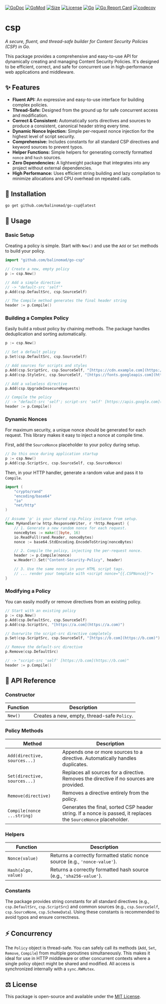 [![GoDoc](https://pkg.go.dev/badge/github.com/balinomad/go-csp?status.svg)](https://pkg.go.dev/github.com/balinomad/go-csp?tab=doc)
[![GoMod](https://img.shields.io/github/go-mod/go-version/balinomad/go-csp)](https://github.com/balinomad/go-csp)
[![Size](https://img.shields.io/github/languages/code-size/balinomad/go-csp)](https://github.com/balinomad/go-csp)
[![License](https://img.shields.io/github/license/balinomad/go-csp)](./LICENSE)
[![Go](https://github.com/balinomad/go-csp/actions/workflows/go.yml/badge.svg)](https://github.com/balinomad/go-csp/actions/workflows/go.yml)
[![Go Report Card](https://goreportcard.com/badge/github.com/balinomad/go-csp)](https://goreportcard.com/report/github.com/balinomad/go-csp)
[![codecov](https://codecov.io/github/balinomad/go-csp/graph/badge.svg?token=L1K68IIN51)](https://codecov.io/github/balinomad/go-csp)

# csp

*A secure, fluent, and thread-safe builder for Content Security Policies (CSP) in Go.*

This package provides a comprehensive and easy-to-use API for dynamically creating and managing Content Security Policies. It's designed to be efficient, correct, and safe for concurrent use in high-performance web applications and middleware.

## ✨ Features

- **Fluent API:** An expressive and easy-to-use interface for building complex policies.
- **Thread-Safe:** Designed from the ground up for safe concurrent access and modification.
- **Correct & Consistent:** Automatically sorts directives and sources to produce a consistent, canonical header string every time.
- **Dynamic Nonce Injection:** Simple per-request nonce injection for the highest level of script security.
- **Comprehensive:** Includes constants for all standard CSP directives and keyword sources to prevent typos.
- **Helper Functions:** Simple helpers for generating correctly formatted `nonce` and `hash` sources.
- **Zero Dependencies:** A lightweight package that integrates into any project without external dependencies.
- **High Performance:** Uses efficient string building and lazy compilation to minimize allocations and CPU overhead on repeated calls.

## 📌 Installation

```bash
go get github.com/balinomad/go-csp@latest
```

## 🚀 Usage

### Basic Setup

Creating a policy is simple. Start with `New()` and use the `Add` or `Set` methods to build your policy.

```go
import "github.com/balinomad/go-csp"

// Create a new, empty policy
p := csp.New()

// Add a simple directive
// -> "default-src 'self'"
p.Add(csp.DefaultSrc, csp.SourceSelf)

// The Compile method generates the final header string
header := p.Compile()
```

### Building a Complex Policy

Easily build a robust policy by chaining methods. The package handles deduplication and sorting automatically.

```go
p := csp.New()

// Set a default policy
p.Set(csp.DefaultSrc, csp.SourceSelf)

// Add sources for scripts and styles
p.Add(csp.ScriptSrc, csp.SourceSelf, "[https://cdn.example.com](https://cdn.example.com)", "[https://apis.google.com](https://apis.google.com)")
p.Add(csp.StyleSrc, csp.SourceSelf, "[https://fonts.googleapis.com](https://fonts.googleapis.com)")

// Add a valueless directive
p.Add(csp.UpgradeInsecureRequests)

// Compile the policy
// -> "default-src 'self'; script-src 'self' [https://apis.google.com](https://apis.google.com) [https://cdn.example.com](https://cdn.example.com); style-src 'self' [https://fonts.googleapis.com](https://fonts.googleapis.com); upgrade-insecure-requests"
header := p.Compile()
```
### Dynamic Nonces

For maximum security, a unique nonce should be generated for each request. This library makes it easy to inject a nonce at compile time.

First, add the `SourceNonce` placeholder to your policy during setup.

```go
// Do this once during application startup
p := csp.New()
p.Add(csp.ScriptSrc, csp.SourceSelf, csp.SourceNonce)
```

Then, in your HTTP handler, generate a random value and pass it to `Compile`.

```go
import (
    "crypto/rand"
    "encoding/base64"
    "io"
    "net/http"
)

// Assume 'p' is your shared csp.Policy instance from setup.
func MyHandler(w http.ResponseWriter, r *http.Request) {
    // 1. Generate a new random nonce for each request.
    nonceBytes := make([]byte, 16)
    io.ReadFull(rand.Reader, nonceBytes)
    nonce := base64.StdEncoding.EncodeToString(nonceBytes)

    // 2. Compile the policy, injecting the per-request nonce.
    header := p.Compile(nonce)
    w.Header().Set("Content-Security-Policy", header)

    // 3. Use the same nonce in your HTML script tags.
    // ... render your template with <script nonce="{{.CSPNonce}}">
}
```

### Modifying a Policy

You can easily modify or remove directives from an existing policy.

```go
// Start with an existing policy
p := csp.New()
p.Add(csp.DefaultSrc, csp.SourceSelf)
p.Add(csp.ScriptSrc, "[https://a.com](https://a.com)")

// Overwrite the script-src directive completely
p.Set(csp.ScriptSrc, csp.SourceSelf, "[https://b.com](https://b.com)")

// Remove the default-src directive
p.Remove(csp.DefaultSrc)

// -> "script-src 'self' [https://b.com](https://b.com)"
header := p.Compile()
```

## 📘 API Reference

### Constructor

| Function | Description |
|----------|-------------|
| `New()`  | Creates a new, empty, thread-safe `Policy`. |

### Policy Methods

| Method | Description |
|--------|-------------|
| `Add(directive, sources...)` | Appends one or more sources to a directive. Automatically handles duplicates. |
| `Set(directive, sources...)` | Replaces all sources for a directive. Removes the directive if no sources are provided. |
| `Remove(directive)` | Removes a directive entirely from the policy. |
| `Compile(nonce ...string)` | Generates the final, sorted CSP header string. If a nonce is passed, it replaces the `SourceNonce` placeholder. |

### Helpers

| Function | Description |
|----------|-------------|
| `Nonce(value)` | Returns a correctly formatted static nonce source (e.g., `'nonce-value'`). |
| `Hash(algo, value)` | Returns a correctly formatted hash source (e.g., `'sha256-value'`). |

### Constants

The package provides string constants for all standard directives (e.g., `csp.DefaultSrc`, `csp.ScriptSrc`) and common sources (e.g., `csp.SourceSelf`, `csp.SourceNone`, `csp.SchemeData`). Using these constants is recommended to avoid typos and ensure correctness.

## ⚡ Concurrency

The `Policy` object is thread-safe. You can safely call its methods (`Add`, `Set`, `Remove`, `Compile`) from multiple goroutines simultaneously. This makes it ideal for use in HTTP middleware or other concurrent contexts where a single policy object might be shared and modified. All access is synchronized internally with a `sync.RWMutex`.

## ⚖️ License

This package is open-source and available under the [MIT License](LICENSE).
